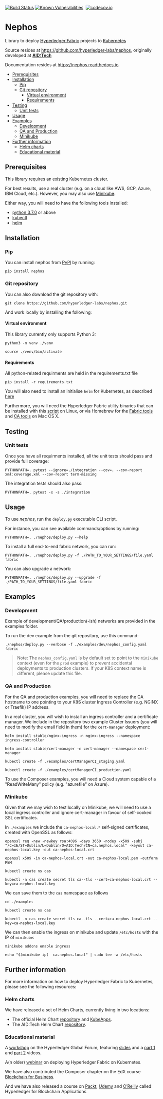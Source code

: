 [![Build Status](https://travis-ci.com/aidtechnology/nephos.svg?branch=master)](https://travis-ci.org/hyperledger-labs/nephos)
[![Known Vulnerabilities](https://snyk.io/test/github/aidtechnology/nephos/badge.svg?targetFile=requirements.txt)](https://snyk.io/test/github/hyperledger-labs/nephos?targetFile=requirements.txt)
[![<Sonarcloud quality gate>](https://sonarcloud.io/api/project_badges/measure?project=aidtechnology_nephos&metric=alert_status)](https://sonarcloud.io/dashboard?id=hyperledger-labs_nephos)
[![codecov.io](http://codecov.io/github/aidtechnology/nephos/coverage.svg?branch=master)](http://codecov.io/github/hyperledger-labs/nephos?branch=master)

# Nephos

Library to deploy [Hyperledger Fabric](https://hyperledger-fabric.readthedocs.io) projects to [Kubernetes](https://kubernetes.io/)

Source resides at https://github.com/hyperledger-labs/nephos, originally developed at [**AID:Tech**](https://github.com/aidtechnology/nephos)

Documentation resides at https://nephos.readthedocs.io

   * [Prerequisites](#prerequisites)
   * [Installation](#installation)
      * [Pip](#pip)
      * [Git repository](#git-repository)
         * [Virtual environment](#virtual-environment)
         * [Requirements](#requirements)
   * [Testing](#testing)
      * [Unit tests](#unit-tests)
   * [Usage](#usage)
   * [Examples](#examples)
      * [Development](#development)
      * [QA and Production](#qa-and-production)
      * [Minikube](#minikube)
   * [Further information](#further-information)
      * [Helm charts](#helm-charts)
      * [Educational material](#educational-material)

## Prerequisites

This library requires an existing Kubernetes cluster.

For best results, use a real cluster (e.g. on a cloud like AWS, GCP, Azure, IBM Cloud, etc.). However, you may also use [Minikube](https://kubernetes.io/docs/setup/minikube/).

Either way, you will need to have the following tools installed:

- [python 3.7.0](https://www.python.org/downloads/release/python-370/) or above
- [kubectl](https://kubernetes.io/docs/tasks/tools/install-kubectl/)
- [helm](https://docs.helm.sh/using_helm/#installing-helm)

## Installation

### Pip

You can install nephos from [PyPI](https://pypi.org/project/nephos/) by running:

    pip install nephos

### Git repository

You can also download the git repository with:

    git clone https://github.com/hyperledger-labs/nephos.git

And work locally by installing the following:

#### Virtual environment

This library currently only supports Python 3:

    python3 -m venv ./venv

    source ./venv/bin/activate

#### Requirements

All python-related requirments are held in the requirements.txt file

    pip install -r requirements.txt

You will also need to install an initialise `helm` for Kubernetes, as described [here](https://helm.sh/docs/using_helm/)

Furthermore, you will need the Hyperledger Fabric utility binaries that can be installed with this [script](https://raw.githubusercontent.com/hyperledger/fabric/master/scripts/bootstrap.sh) on Linux, or via Homebrew for the [Fabric tools](https://github.com/aidtechnology/homebrew-fabric) and [CA tools](https://github.com/aidtechnology/homebrew-fabric-ca) on Mac OS X.

## Testing

### Unit tests

Once you have all requirments installed, all the unit tests should pass and provide full coverage:

    PYTHONPATH=. pytest --ignore=./integration --cov=. --cov-report xml:coverage.xml --cov-report term-missing

The integration tests should also pass:

    PYTHONPATH=. pytest -x -s ./integration

## Usage

To use *nephos*, run the `deploy.py` executable CLI script.

For instance, you can see available commands/options by running:

    PYTHONPATH=. ./nephos/deploy.py --help

To install a full end-to-end fabric network, you can run:

    PYTHONPATH=. ./nephos/deploy.py -f ./PATH_TO_YOUR_SETTINGS/file.yaml fabric

You can also upgrade a network:

    PYTHONPATH=. ./nephos/deploy.py --upgrade -f ./PATH_TO_YOUR_SETTINGS/file.yaml fabric

## Examples

### Development

Example of development/QA/production(-ish) networks are provided in the examples folder.

To run the dev example from the git repository, use this command:

    ./nephos/deploy.py --verbose -f ./examples/dev/nephos_config.yaml fabric

> Note: The `nephos_config.yaml` is by default set to point to the `minikube` context (even for the `prod` example) to prevent accidental deployments to production clusters. If your K8S context name is different, please update this file.

### QA and Production

For the QA and production examples, you will need to replace the CA hostname to one pointing to your K8S cluster Ingress Controller  (e.g. NGINX or Traefik) IP address.

In a real cluster, you will wish to install an ingress controller and a certificate manager. We include in the repository two example Cluster Issuers (you will need to modify the email field in them) for the `cert-manager` deployment:

    helm install stable/nginx-ingress -n nginx-ingress --namespace ingress-controller

    helm install stable/cert-manager -n cert-manager --namespace cert-manager

    kubectl create -f ./examples/certManagerCI_staging.yaml

    kubectl create -f ./examples/certManagerCI_production.yaml

To use the Composer examples, you will need a Cloud system capable of a "ReadWriteMany" policy (e.g. "azurefile" on Azure).

### Minikube

Given that we may wish to test locally on Minikube, we will need to use a local ingress controller and ignore cert-manager in favour of self-cooked SSL certificates.

In `./examples` we include the `ca-nephos-local.*` self-signed certificates, created with OpenSSL as follows:

    openssl req -new -newkey rsa:4096 -days 3650 -nodes -x509 -subj "/C=IE/ST=Dublin/L=Dublin/O=AID:Tech/CN=ca.nephos.local" -keyout ca-nephos-local.key -out ca-nephos-local.crt

    openssl x509 -in ca-nephos-local.crt -out ca-nephos-local.pem -outform PEM

    kubectl create ns cas

    kubectl -n cas create secret tls ca--tls --cert=ca-nephos-local.crt --key=ca-nephos-local.key

We can save them to the `cas` namespace as follows

    cd ./examples

    kubectl create ns cas

    kubectl -n cas create secret tls ca--tls --cert=ca-nephos-local.crt --key=ca-nephos-local.key

We can then enable the ingress on minikube and update `/etc/hosts` with the IP of `minikube`:

    minikube addons enable ingress

    echo "$(minikube ip)  ca.nephos.local" | sudo tee -a /etc/hosts

## Further information

For more information on how to deploy Hyperledger Fabric to Kubernetes, please see the following resources:

### Helm charts

We have released a set of Helm Charts, currently living in two locations:

* The official Helm Chart [repository](https://github.com/helm/charts) and [KubeApps](https://hub.kubeapps.com/charts?q=hyperledger).
* The AID:Tech Helm Chart [repository](https://github.com/aidtechnology/at-charts).

### Educational material

A [workshop](https://hgf18.sched.com/event/b76c86de07c3bcaa094a8b149470e0e7) on the Hyperledger Global Forum, featuring [slides](https://schd.ws/hosted_files/hgf18/d2/2018_12_14_CH_Basel_Hyperledger_Global_Forum.pdf) and a [part 1](https://www.youtube.com/watch?v=ubrA3W1JMk0) and [part 2](https://www.youtube.com/watch?v=3tVk7yrGSSE) videos.

A(n older) [webinar](https://www.hyperledger.org/blog/2018/11/08/deploying-hyperledger-fabric-on-kubernetes) on deploying Hyperledger Fabric on Kubernetes.

We have also contributed the Composer chapter on the EdX course [Blockchain for Business](https://www.edx.org/course/blockchain-business-introduction-linuxfoundationx-lfs171x-0).

And we have also released a course on [Packt](https://www.packtpub.com/application-development/hyperledger-blockchain-applications-video), [Udemy](https://www.udemy.com/hyperledger-for-blockchain-applications/) and [O’Reilly](https://www.oreilly.com/library/view/hyperledger-for-blockchain/9781789131963/) called Hyperledger for Blockchain Applications.
